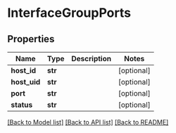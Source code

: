 # InterfaceGroupPorts

## Properties
Name | Type | Description | Notes
------------ | ------------- | ------------- | -------------
**host_id** | **str** |  | [optional] 
**host_uid** | **str** |  | [optional] 
**port** | **str** |  | [optional] 
**status** | **str** |  | [optional] 

[[Back to Model list]](../README.md#documentation-for-models) [[Back to API list]](../README.md#documentation-for-api-endpoints) [[Back to README]](../README.md)

